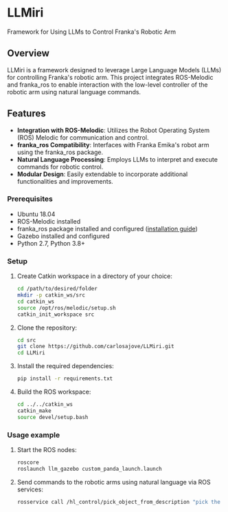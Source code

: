 # LLMiri

Framework for Using LLMs to Control Franka's Robotic Arm

## Overview
LLMiri is a framework designed to leverage Large Language Models (LLMs) for controlling Franka's robotic arm. This project integrates ROS-Melodic and franka_ros to enable interaction with the low-level controller of the robotic arm using natural language commands.

## Features
- **Integration with ROS-Melodic**: Utilizes the Robot Operating System (ROS) Melodic for communication and control.
- **franka_ros Compatibility**: Interfaces with Franka Emika's robot arm using the franka_ros package.
- **Natural Language Processing**: Employs LLMs to interpret and execute commands for robotic control.
- **Modular Design**: Easily extendable to incorporate additional functionalities and improvements.

### Prerequisites

- Ubuntu 18.04
- ROS-Melodic installed
- franka_ros package installed and configured ([installation guide](https://frankaemika.github.io/docs/installation_linux.html))
- Gazebo installed and configured
- Python 2.7, Python 3.8+

### Setup

1. Create Catkin workspace in a directory of your choice:
   ```sh
   cd /path/to/desired/folder
   mkdir -p catkin_ws/src
   cd catkin_ws
   source /opt/ros/melodic/setup.sh
   catkin_init_workspace src
   ```
   
2. Clone the repository:
    ```sh
    cd src
    git clone https://github.com/carlosajove/LLMiri.git
    cd LLMiri
    ```

3. Install the required dependencies:
    ```sh
    pip install -r requirements.txt
    ```

4. Build the ROS workspace:
    ```sh
    cd ../../catkin_ws
    catkin_make
    source devel/setup.bash
    ```

### Usage example

1. Start the ROS nodes:
   ```sh
   roscore
   roslaunch llm_gazebo custom_panda_launch.launch
   ```

2. Send commands to the robotic arms using natural language via ROS services:
   ```sh
   rosservice call /hl_control/pick_object_from_description "pick the smallest object"
